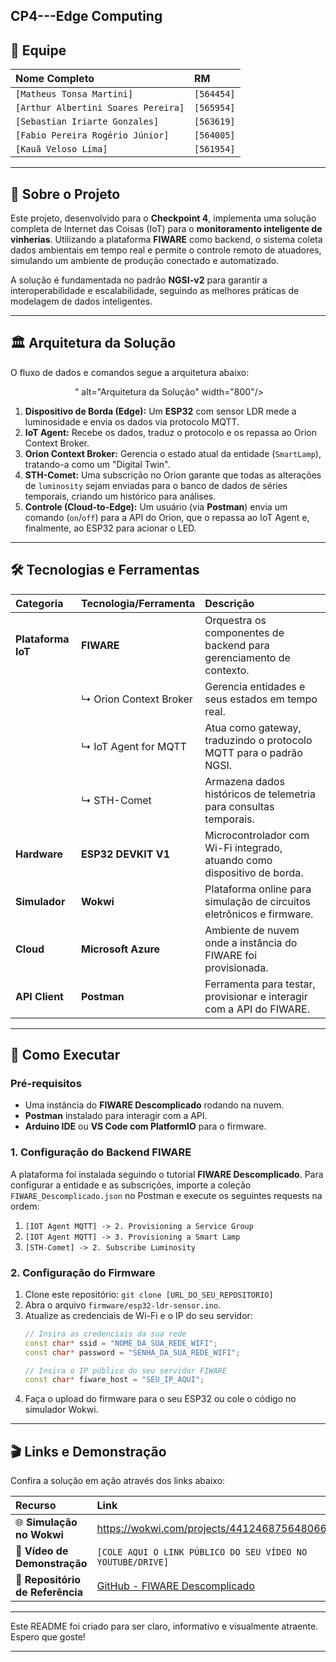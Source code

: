 CP4---Edge Computing
---

## 👥 Equipe

| Nome Completo | RM |
| :--- | :--- |
| `[Matheus Tonsa Martini]` | `[564454]` |
| `[Arthur Albertini Soares Pereira]` | `[565954]` |
| `[Sebastian Iriarte Gonzales]` | `[563619]` |
| `[Fabio Pereira Rogério Júnior]` | `[564005]` |
| `[Kauã Veloso Lima]` | `[561954]` |
---

## 📜 Sobre o Projeto

Este projeto, desenvolvido para o **Checkpoint 4**, implementa uma solução completa de Internet das Coisas (IoT) para o **monitoramento inteligente de vinherias**. Utilizando a plataforma **FIWARE** como backend, o sistema coleta dados ambientais em tempo real e permite o controle remoto de atuadores, simulando um ambiente de produção conectado e automatizado.

A solução é fundamentada no padrão **NGSI-v2** para garantir a interoperabilidade e escalabilidade, seguindo as melhores práticas de modelagem de dados inteligentes.

---

## 🏛️ Arquitetura da Solução

O fluxo de dados e comandos segue a arquitetura abaixo:

<div align="center">
  <img src="" src="https://github.com/user-attachments/assets/c9443e4c-1548-4578-8da2-33ed1eed6f30" />
" alt="Arquitetura da Solução" width="800"/>
</div>

1.  **Dispositivo de Borda (Edge):** Um **ESP32** com sensor LDR mede a luminosidade e envia os dados via protocolo MQTT.
2.  **IoT Agent:** Recebe os dados, traduz o protocolo e os repassa ao Orion Context Broker.
3.  **Orion Context Broker:** Gerencia o estado atual da entidade (`SmartLamp`), tratando-a como um "Digital Twin".
4.  **STH-Comet:** Uma subscrição no Orion garante que todas as alterações de `luminosity` sejam enviadas para o banco de dados de séries temporais, criando um histórico para análises.
5.  **Controle (Cloud-to-Edge):** Um usuário (via **Postman**) envia um comando (`on`/`off`) para a API do Orion, que o repassa ao IoT Agent e, finalmente, ao ESP32 para acionar o LED.

---

## 🛠️ Tecnologias e Ferramentas

| Categoria | Tecnologia/Ferramenta | Descrição |
| :--- | :--- | :--- |
| **Plataforma IoT** | **FIWARE** | Orquestra os componentes de backend para gerenciamento de contexto. |
| | ↳ Orion Context Broker | Gerencia entidades e seus estados em tempo real. |
| | ↳ IoT Agent for MQTT | Atua como gateway, traduzindo o protocolo MQTT para o padrão NGSI. |
| | ↳ STH-Comet | Armazena dados históricos de telemetria para consultas temporais. |
| **Hardware** | **ESP32 DEVKIT V1** | Microcontrolador com Wi-Fi integrado, atuando como dispositivo de borda. |
| **Simulador** | **Wokwi** | Plataforma online para simulação de circuitos eletrônicos e firmware. |
| **Cloud** | **Microsoft Azure** | Ambiente de nuvem onde a instância do FIWARE foi provisionada. |
| **API Client** | **Postman** | Ferramenta para testar, provisionar e interagir com a API do FIWARE. |

---

## 🚀 Como Executar

### Pré-requisitos

*   Uma instância do **FIWARE Descomplicado** rodando na nuvem.
*   **Postman** instalado para interagir com a API.
*   **Arduino IDE** ou **VS Code com PlatformIO** para o firmware.

### 1. Configuração do Backend FIWARE

A plataforma foi instalada seguindo o tutorial **FIWARE Descomplicado**. Para configurar a entidade e as subscrições, importe a coleção `FIWARE_Descomplicado.json` no Postman e execute os seguintes requests na ordem:

1.  `[IOT Agent MQTT] -> 2. Provisioning a Service Group`
2.  `[IOT Agent MQTT] -> 3. Provisioning a Smart Lamp`
3.  `[STH-Comet] -> 2. Subscribe Luminosity`

### 2. Configuração do Firmware

1.  Clone este repositório: `git clone [URL_DO_SEU_REPOSITORIO]`
2.  Abra o arquivo `firmware/esp32-ldr-sensor.ino`.
3.  Atualize as credenciais de Wi-Fi e o IP do seu servidor:
    ```cpp
    // Insira as credenciais da sua rede
    const char* ssid = "NOME_DA_SUA_REDE_WIFI";
    const char* password = "SENHA_DA_SUA_REDE_WIFI";
    
    // Insira o IP público do seu servidor FIWARE
    const char* fiware_host = "SEU_IP_AQUI";
    ```
4.  Faça o upload do firmware para o seu ESP32 ou cole o código no simulador Wokwi.

---

## 🎬 Links e Demonstração

Confira a solução em ação através dos links abaixo:

| Recurso | Link |
| :--- | :--- |
| 🌐 **Simulação no Wokwi** | https://wokwi.com/projects/441246875648066561 |
| 🎥 **Vídeo de Demonstração** | `[COLE AQUI O LINK PÚBLICO DO SEU VÍDEO NO YOUTUBE/DRIVE]` |
| 📂 **Repositório de Referência** | [GitHub - FIWARE Descomplicado](https://github.com/fabiocabrini/fiware) |

---

Este README foi criado para ser claro, informativo e visualmente atraente. Espero que goste!

---
